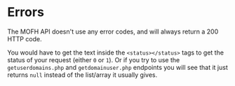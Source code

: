# Errors

The MOFH API doesn't use any error codes, and will always return a 200 HTTP code.

You would have to get the text inside the `<status></status>` tags to get the status of your request (either `0` or `1`). Or if you try to use the `getuserdomains.php` and `getdomainuser.php` endpoints you will see that it just returns `null` instead of the list/array it usually gives.